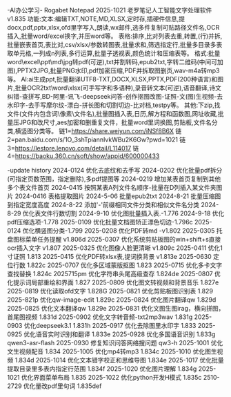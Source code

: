 -AI办公学习-
Rogabet Notepad 2025-1021
老罗笔记人工智能文字处理软件 v1.835
功能:文本:编辑TXT,NOTE,MD,XLSX,定时存,插硬件信息,提docx,pdf,pptx,xlsx,ofd里字写入,朗读,wx邮件,选多件复制可贴路径文件名,OCR插入,批量word/excel换字,并压word等。
表格:排序,比对列表去重,转置,(行)并拆,批量嵌表首页,表比对,csv/xlsx/参数转图表,批量求和,筛选指定行,批量多目录多表取单元格,一列成n列表,多行运算,批量子透视表,颜色统计和压缩表等。
格式:批量word\excel\ppt\md\jpg转pdf(可逆),txt并割转码,epub2txt,字转二维码(中间可加图),PPTX2JPG,批量PNG水印,pdf加密压缩,PDF并拆取图删页,wav-m4a转mp3等。
AI:ai生成ppt,批量翻译UTF8-TXT,DOCX,XLSX,PPTX,PDF(200种语言)和图片,批量OCR2txt\word\xlsx(可手写字和多语种),录音转文本(可逆),语音翻译,诗文纠错-查拼写,BD-阿里-讯飞-deepseek问答-创作抠图改图-证照-文(图)生视频-去水印字-去手写摩尔纹-漂白-拼长图和切割切边-比对档,testpy等。
其他:下zip,找文件(文件内包含词\像素\文件名),批量图插入表,日历,解方程和函数图,网址收藏,批量压JPG和改尺寸,aes加密和删重复文件，批量word里词换图,剪贴板,文件名分类,横竖图分类等。
链1=https://share.weiyun.com/iNSf8B6X
链2=pan.baidu.com/s/1O_3shTpiannIvkWBu2K6Gw?pwd=1021
链3=https://lestore.lenovo.com/detail/L114017
链4=https://baoku.360.cn/soft/show/appid/600000433


-update history 
2024-0124 优化去底纹和去手写
2024-0202 优化批量pdf拆分(可指定页数范围，指定删除),多pdf提图等
2024-0219 增加某表首页复制到其他多个表文件首页
2024-0415 按照某表A列文件名顺序-批量在D列插入某文件夹图片
2024-0416 表格提取图片
2024-5-06 批量epub2txt
2024-8-21 批量压缩图到指定宽度高度
2024-8-22 添加'-'前缀相同文件分类和相似文件名分类
2024-8-29 优化表文件行数切割
2024-9-10 优化图批量插入表.-1.776
2024-9-18 优化pdf压缩选项-1.778
2025-0109 优化批量文档图矫正漂色切边-1.796c
2025-0124 优化横竖图分类-1.799
2025-0208 优化PDF转md -v1.802
2025-0305 托盘图标菜单任务提醒 v1.806d
2025-0307 优化系统剪贴板图的win+shift+s直接ocr插入文字 v1.807
2025-0325 优化图像人脸更清晰 v1.809c
2025-0411 优化1寸证照 1.813
2025-0415 优化PDF转xlsx表,提词换背景 v1.813e
2025-0630 定位行数 1.822c
2025-0707 优化多区域蒙版抠图 1.823
2025-0715 优化多卡文字查找替换 1.824c
2025715pm 优化字符串头尾高级查存 1.824de
2025-0807 优化提示词局部重绘和界面 1.827
2025-0809 优化图文转视频和背景音乐 1.827e
2025-0819 优化读取ofd文字 1.828G
2025-0821 优化剪贴板图识别表 1.829
2025-821p 优化qw-image-edit 1.829c
2025-0824 优化图片翻译qw 1.829d
2025-0825 优化文本翻译qw 1.829e
2025-0831 优化文图生图irag，横向拼图，首尾图视频  1.831d
2025-0902 优化文字转音频-txt2mp3wav 1.831g
2025-0903 优化deepseek3.1 1.831h
2025-0917 优化去除图里水印字 1.833
2025-0925 优化语音实时识别和翻译 1.833e
2025-0928 优化多国语音识别 1.833g qwen3-asr-flash
2025-0930 修复知识问答网络搜问题 qw3-h 
2025-1001 优化文生视频配音 1.834
2025-1005 优化mp4转mp3 1.834c
2025-1010 优化图生视频 1.834d
2025-1014 优化文本错字校正和思维导图 1.834e
2025-1017 优化批量提取目录里多表内指定行范围 1.834f
2025-1020 优化图片理解 1.834g
2025-1021 优化界面菜单布局 1.835
2025-1022 优化python开发H模式  1.835c
2510-2729 优化量改pdf里句词 1.835def
